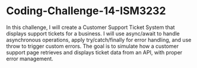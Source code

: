 # Coding-Challenge-14-ISM3232
In this challenge, I will create a Customer Support Ticket System that displays support tickets for a business. I will use async/await to handle asynchronous operations, apply try/catch/finally for error handling, and use throw to trigger custom errors. The goal is to simulate how a customer support page retrieves and displays ticket data from an API, with proper error management.